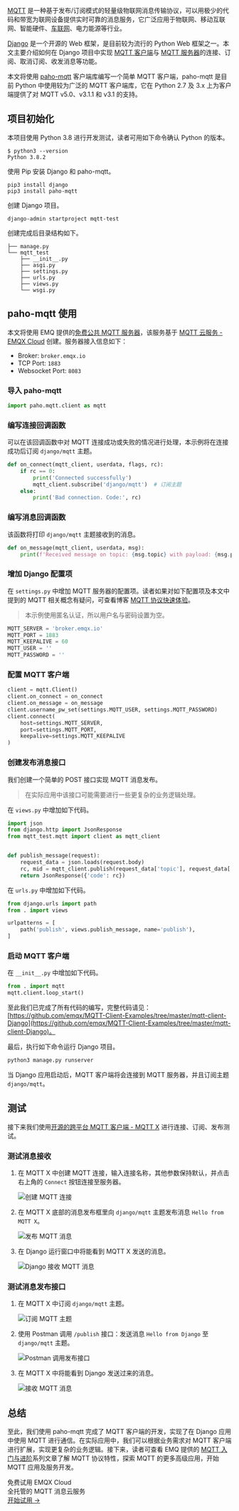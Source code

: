 [MQTT](https://mqtt.org/) 是一种基于发布/订阅模式的轻量级物联网消息传输协议，可以用极少的代码和带宽为联网设备提供实时可靠的消息服务，它广泛应用于物联网、移动互联网、智能硬件、[车联网](https://www.emqx.com/zh/blog/category/internet-of-vehicles)、电力能源等行业。

[Django](https://www.djangoproject.com/) 是一个开源的 Web 框架，是目前较为流行的 Python Web 框架之一。本文主要介绍如何在 Django 项目中实现 [MQTT 客户端](https://www.emqx.io/zh/mqtt-client)与 [MQTT 服务器](https://www.emqx.com/zh/mqtt/public-mqtt5-broker)的连接、订阅、取消订阅、收发消息等功能。

本文将使用 [paho-mqtt](https://www.eclipse.org/paho/index.php?page=clients/python/index.php) 客户端库编写一个简单 MQTT 客户端，paho-mqtt 是目前 Python 中使用较为广泛的 MQTT 客户端库，它在 Python 2.7 及 3.x 上为客户端提供了对 MQTT v5.0、v3.1.1 和 v3.1 的支持。


## 项目初始化

本项目使用 Python 3.8 进行开发测试，读者可用如下命令确认 Python 的版本。

```shell
$ python3 --version
Python 3.8.2
```

使用 Pip 安装 Django 和 paho-mqtt。

```shell
pip3 install django
pip3 install paho-mqtt
```

创建 Django 项目。

```shell
django-admin startproject mqtt-test
```

创建完成后目录结构如下。

```
├── manage.py
└── mqtt_test
    ├── __init__.py
    ├── asgi.py
    ├── settings.py
    ├── urls.py
    ├── views.py
    └── wsgi.py
```


## paho-mqtt 使用

本文将使用 EMQ 提供的[免费公共 MQTT 服务器](https://www.emqx.com/zh/mqtt/public-mqtt5-broker)，该服务基于 [MQTT 云服务 - EMQX Cloud](https://www.emqx.com/zh/cloud) 创建。服务器接入信息如下：

- Broker: `broker.emqx.io`
- TCP Port: `1883`
- Websocket Port: `8083`

### 导入 paho-mqtt

```python
import paho.mqtt.client as mqtt
```

### 编写连接回调函数

可以在该回调函数中对 MQTT 连接成功或失败的情况进行处理，本示例将在连接成功后订阅 `django/mqtt` 主题。

```python
def on_connect(mqtt_client, userdata, flags, rc):
    if rc == 0:
        print('Connected successfully')
        mqtt_client.subscribe('django/mqtt')  # 订阅主题
    else:
        print('Bad connection. Code:', rc)
```

### 编写消息回调函数

该函数将打印 `django/mqtt` 主题接收到的消息。

```python
def on_message(mqtt_client, userdata, msg):
    print(f'Received message on topic: {msg.topic} with payload: {msg.payload}')
```

### 增加 Django 配置项

在 `settings.py` 中增加 MQTT 服务器的配置项。读者如果对如下配置项及本文中提到的 MQTT 相关概念有疑问，可查看博客 [MQTT 协议快速体验](https://www.emqx.com/zh/blog/the-easiest-guide-to-getting-started-with-mqtt)。

> 本示例使用匿名认证，所以用户名与密码设置为空。

```python
MQTT_SERVER = 'broker.emqx.io'
MQTT_PORT = 1883
MQTT_KEEPALIVE = 60
MQTT_USER = ''
MQTT_PASSWORD = ''
```

### 配置 MQTT 客户端

```python
client = mqtt.Client()
client.on_connect = on_connect
client.on_message = on_message
client.username_pw_set(settings.MQTT_USER, settings.MQTT_PASSWORD)
client.connect(
    host=settings.MQTT_SERVER,
    port=settings.MQTT_PORT,
    keepalive=settings.MQTT_KEEPALIVE
)

```

### 创建发布消息接口

我们创建一个简单的 POST 接口实现 MQTT 消息发布。

> 在实际应用中该接口可能需要进行一些更复杂的业务逻辑处理。

在 `views.py` 中增加如下代码。

```python
import json
from django.http import JsonResponse
from mqtt_test.mqtt import client as mqtt_client


def publish_message(request):
    request_data = json.loads(request.body)
    rc, mid = mqtt_client.publish(request_data['topic'], request_data['msg'])
    return JsonResponse({'code': rc})

```

在 `urls.py` 中增加如下代码。

```python
from django.urls import path
from . import views

urlpatterns = [
    path('publish', views.publish_message, name='publish'),
]
```

### 启动 MQTT 客户端

在 `__init__.py` 中增加如下代码。

```python
from . import mqtt
mqtt.client.loop_start()
```

至此我们已完成了所有代码的编写，完整代码请见：[https://github.com/emqx/MQTT-Client-Examples/tree/master/mqtt-client-Django](https://github.com/emqx/MQTT-Client-Examples/tree/master/mqtt-client-Django)。

最后，执行如下命令运行 Django 项目。

```bash
python3 manage.py runserver
```

当 Django 应用启动后，MQTT 客户端将会连接到 MQTT 服务器，并且订阅主题 `django/mqtt`。



## 测试

接下来我们使用[开源的跨平台 MQTT 客户端 - MQTT X](https://mqttx.app/zh) 进行连接、订阅、发布测试。

### 测试消息接收

1. 在 MQTT X 中创建 MQTT 连接，输入连接名称，其他参数保持默认，并点击右上角的 `Connect` 按钮连接至服务器。

   ![创建 MQTT 连接](https://assets.emqx.com/images/f9b4449af7ac15183ca9b66ea7210ed1.png)

2. 在 MQTT X 底部的消息发布框里向 `django/mqtt` 主题发布消息 `Hello from MQTT X`。

      ![发布 MQTT 消息](https://assets.emqx.com/images/1d138bc5e7720c3a8c938137e6472ecb.png)

3. 在 Django 运行窗口中将能看到 MQTT X 发送的消息。

      ![Django 接收 MQTT 消息](https://assets.emqx.com/images/ad1a0e19f4bb66c7ebb614eac362a22c.png)


### 测试消息发布接口

1. 在 MQTT X 中订阅 `django/mqtt` 主题。

    ![订阅 MQTT 主题](https://assets.emqx.com/images/fe6d48d40f8411a8921747d02ff8abc6.png)

2. 使用 Postman 调用 `/publish` 接口：发送消息 `Hello from Django` 至 `django/mqtt` 主题。

   ![Postman 调用发布接口](https://assets.emqx.com/images/047e4c70a29041ab23d67379b3114bce.png)

3. 在 MQTT X 中将能看到 Django 发送过来的消息。

   ![接收 MQTT 消息](https://assets.emqx.com/images/9490d8e462c63a461f5540032d03aadc.png)


## 总结

至此，我们使用 paho-mqtt 完成了 MQTT 客户端的开发，实现了在 Django 应用中使用 MQTT 进行通信。在实际应用中，我们可以根据业务需求对 MQTT 客户端进行扩展，实现更复杂的业务逻辑。接下来，读者可查看 EMQ 提供的 [MQTT 入门与进阶](https://www.emqx.com/zh/mqtt)系列文章了解 MQTT 协议特性，探索 MQTT 的更多高级应用，开始 MQTT 应用及服务开发。



<section class="promotion">
    <div>
        免费试用 EMQX Cloud
        <div class="is-size-14 is-text-normal has-text-weight-normal">全托管的 MQTT 消息云服务</div>
    </div>
    <a href="https://accounts-zh.emqx.com/signup?continue=https://cloud.emqx.com/console/deployments/0?oper=new" class="button is-gradient px-5">开始试用 →</a>
</section>
